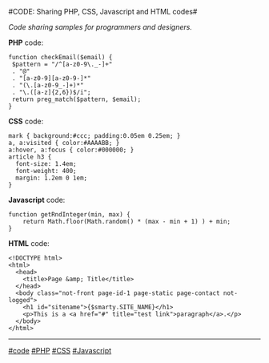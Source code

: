 #CODE: Sharing PHP, CSS, Javascript and HTML codes#

*Code sharing samples for programmers and designers.*

**PHP** code: 

```
function checkEmail($email) {
 $pattern = "/^[a-z0-9\._-]+"
 . "@"
 . "[a-z0-9][a-z0-9-]*"
 . "(\.[a-z0-9_-]+)*"
 . "\.([a-z]{2,6})$/i";
 return preg_match($pattern, $email);
}
```

**CSS** code: 

```
mark { background:#ccc; padding:0.05em 0.25em; }
a, a:visited { color:#AAAABB; }
a:hover, a:focus { color:#000000; }
article h3 {
  font-size: 1.4em;
  font-weight: 400;
  margin: 1.2em 0 1em;
}
```

**Javascript** code: 

```
function getRndInteger(min, max) {
    return Math.floor(Math.random() * (max - min + 1) ) + min;
}
```

**HTML** code: 

```
<!DOCTYPE html>
<html>
  <head>
    <title>Page &amp; Title</title>
  </head>
  <body class="not-front page-id-1 page-static page-contact not-logged">
    <h1 id="sitename">{$smarty.SITE_NAME}</h1>
    <p>This is a <a href="#" title="test link">paragraph</a>.</p>
  </body>
</html>
```

---
[#code](/?filter=code)
[#PHP](/?filter=php)
[#CSS](/?filter=css)
[#Javascript](/?filter=javascript)